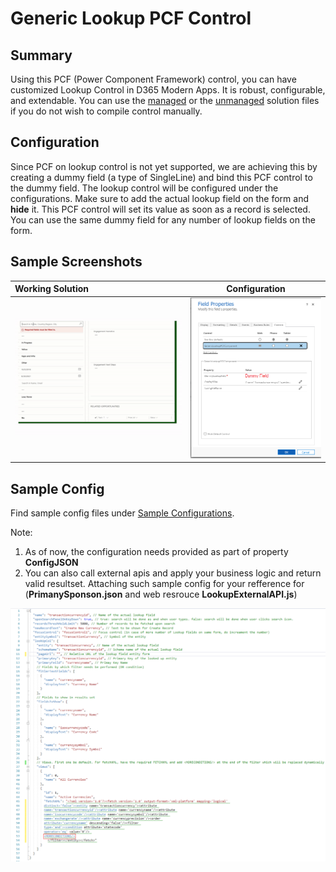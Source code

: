 # Generic Lookup PCF Control
## Summary
Using this PCF (Power Component Framework) control, you can have customized Lookup Control in D365 Modern Apps. It is robust, configurable, and extendable. You can use the [managed](/GenericLookupPCFSolution/bin/Release/GenericLookupPCFSolution_managed.zip)  or the [unmanaged](/GenericLookupPCFSolution/bin/Release/GenericLookupPCFSolution.zip) solution files if you do not wish to compile control manually.

## Configuration
Since PCF on lookup control is not yet supported, we are achieving this by creating a dummy field (a type of SingleLine) and bind this PCF control to the dummy field. The lookup control will be configured under the configurations. Make sure to add the actual lookup field on the form and **hide** it. This PCF control will set its value as soon as a record is selected. You can use the same dummy field for any number of lookup fields on the form.

## Sample Screenshots
| Working Solution      | Configuration |
| :---        |    :----:   |
| <img src="src/RM.gif">   | <img src="src/FieldConfigurations.png">       |

## Sample Config

Find sample config files under [Sample Configurations](/GenericLookupPCFComponent/sampledata). 

Note: 
1. As of now, the configuration needs provided as part of property **ConfigJSON**
2. You can also call external apis and apply your business logic and return valid resultset. Attaching such sample config for your refference for (**PrimanySponson.json** and web resrouce **LookupExternalAPI.js**) 

<img src="src/config.png">
